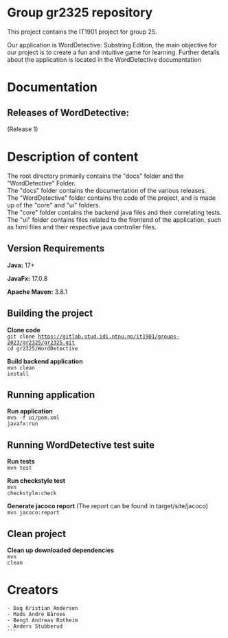 # Group gr2325 repository

This project contains the IT1901 project for group 25.

Our application is WordDetective: Substring Edition, the main objective for our project is to create a fun and intuitive game for learning.
Further details about the application is located in the WordDetective documentation

# Documentation

## Releases of WordDetective:

(Release 1)

# Description of content

The root directory primarily contains the "docs" folder and the "WordDetective" Folder.
<br>
The "docs" folder contains the documentation of the various releases.
<br>
The "WordDetective" folder contains the code of the project, and is made up of the "core" and "ui" folders.
<br>
The "core" folder contains the backend java files and their correlating tests.
<br>
The "ui" folder contains files related to the frontend of the application, such as fxml files and their respective java controller files.

## Version Requirements

**Java:** 17+

**JavaFx:** 17.0.8

**Apache Maven:** 3.8.1

## Building the project

**Clone code**
<br>
<code>git clone https://gitlab.stud.idi.ntnu.no/it1901/groups-2023/gr2325/gr2325.git</code>
<br>
<code>cd gr2325/WordDetective</code>

**Build backend application**
<br>
<code>mvn clean install</code>

## Running application

**Run application**
<br>
<code>mvn -f ui/pom.xml javafx:run</code>

## Running WordDetective test suite

**Run tests**
<br>
<code>mvn test</code>

**Run checkstyle test**
<br>
<code>mvn checkstyle:check</code>

**Generate jacoco report**
(The report can be found in target/site/jacoco)
<br>
<code>mvn jacoco:report</code>

## Clean project

**Clean up downloaded dependencies**
<br>
<code>mvn clean</code>

# Creators

````
- Dag Kristian Andersen
- Mads André Bårnes
- Bengt Andreas Rotheim
- Anders Stubberud
```
````
